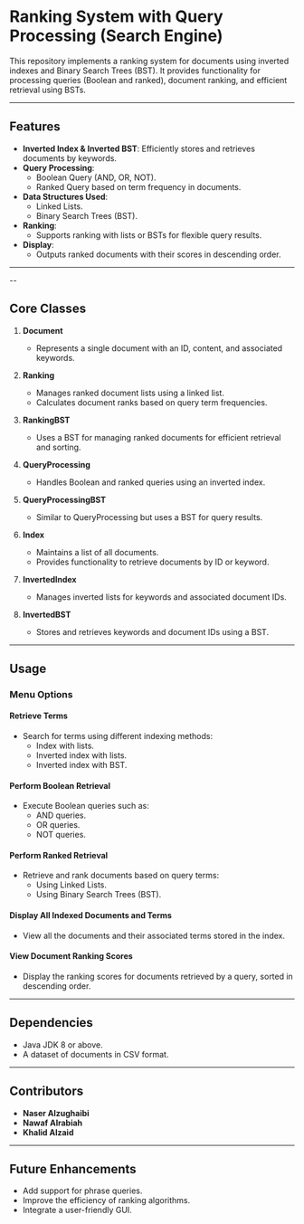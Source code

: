 # **Ranking System with Query Processing (Search Engine)**

This repository implements a ranking system for documents using inverted indexes and Binary Search Trees (BST). It provides functionality for processing queries (Boolean and ranked), document ranking, and efficient retrieval using BSTs.

---

## **Features**

- **Inverted Index & Inverted BST**: Efficiently stores and retrieves documents by keywords.
- **Query Processing**:
  - Boolean Query (AND, OR, NOT).
  - Ranked Query based on term frequency in documents.
- **Data Structures Used**:
  - Linked Lists.
  - Binary Search Trees (BST).
- **Ranking**:
  - Supports ranking with lists or BSTs for flexible query results.
- **Display**:
  - Outputs ranked documents with their scores in descending order.

---
--
## **Core Classes**

1. **Document**  
   - Represents a single document with an ID, content, and associated keywords.

2. **Ranking**  
   - Manages ranked document lists using a linked list.  
   - Calculates document ranks based on query term frequencies.

3. **RankingBST**  
   - Uses a BST for managing ranked documents for efficient retrieval and sorting.

4. **QueryProcessing**  
   - Handles Boolean and ranked queries using an inverted index.

5. **QueryProcessingBST**  
   - Similar to QueryProcessing but uses a BST for query results.

6. **Index**  
   - Maintains a list of all documents.  
   - Provides functionality to retrieve documents by ID or keyword.

7. **InvertedIndex**  
   - Manages inverted lists for keywords and associated document IDs.

8. **InvertedBST**  
   - Stores and retrieves keywords and document IDs using a BST.

---

## **Usage**

### **Menu Options**

#### **Retrieve Terms**  
- Search for terms using different indexing methods:
  - Index with lists.
  - Inverted index with lists.
  - Inverted index with BST.

#### **Perform Boolean Retrieval**  
- Execute Boolean queries such as:
  - AND queries.
  - OR queries.
  - NOT queries.

#### **Perform Ranked Retrieval**  
- Retrieve and rank documents based on query terms:
  - Using Linked Lists.
  - Using Binary Search Trees (BST).

#### **Display All Indexed Documents and Terms**  
- View all the documents and their associated terms stored in the index.

#### **View Document Ranking Scores**  
- Display the ranking scores for documents retrieved by a query, sorted in descending order.

---

## **Dependencies**

- Java JDK 8 or above.
- A dataset of documents in CSV format.

---

## **Contributors**

- **Naser Alzughaibi**  
- **Nawaf Alrabiah**  
- **Khalid Alzaid**  

---

## **Future Enhancements**

- Add support for phrase queries.
- Improve the efficiency of ranking algorithms.
- Integrate a user-friendly GUI.
